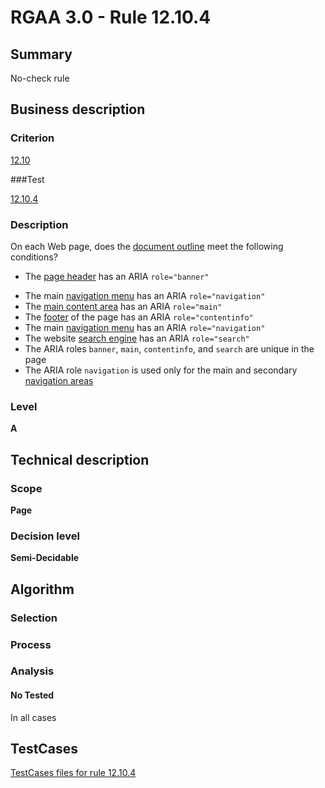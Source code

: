 # RGAA 3.0 -  Rule 12.10.4

## Summary

No-check rule

## Business description

### Criterion

[12.10](http://asqatasun.github.io/RGAA--3.0--EN/RGAA3.0_Criteria_English_version_v1.html#crit-12-10)

###Test

[12.10.4](http://asqatasun.github.io/RGAA--3.0--EN/RGAA3.0_Criteria_English_version_v1.html#test-12.10.4)

### Description
On each Web page, does the <a href="http://asqatasun.github.io/RGAA--3.0--EN/RGAA3.0_Glossary_English_version_v1.html#mDocumentOutline">document outline</a>
    meet the following conditions?
    <ul><li> The <a href="http://asqatasun.github.io/RGAA--3.0--EN/RGAA3.0_Glossary_English_version_v1.html#PageHeader">page header</a>
   has an ARIA <code>role="banner"</code></li>
  <li>The main <a href="http://asqatasun.github.io/RGAA--3.0--EN/RGAA3.0_Glossary_English_version_v1.html#mMenuNav">navigation menu</a>
   has an ARIA <code>role="navigation"</code></li>
  <li>The <a href="http://asqatasun.github.io/RGAA--3.0--EN/RGAA3.0_Glossary_English_version_v1.html#mMain">main content area</a>
   has an ARIA <code>role="main"</code></li>
  <li>The <a href="http://asqatasun.github.io/RGAA--3.0--EN/RGAA3.0_Glossary_English_version_v1.html#mFooter">footer</a> of the page
   has an ARIA <code>role="contentinfo"</code></li>
  <li>The main <a href="http://asqatasun.github.io/RGAA--3.0--EN/RGAA3.0_Glossary_English_version_v1.html#mMenuNav">navigation menu</a>
   has an ARIA <code>role="navigation"</code></li>
  <li> The website <a href="http://asqatasun.github.io/RGAA--3.0--EN/RGAA3.0_Glossary_English_version_v1.html#mMoteurRecherche">search engine</a> has an ARIA <code>role="search"</code></li>
  <li>The ARIA roles <code>banner</code>,
   <code>main</code>, <code>contentinfo</code>, and <code>search</code> are unique in the
   page</li>
  <li>The ARIA role <code>navigation</code>
   is used only for the main and secondary <a href="http://asqatasun.github.io/RGAA--3.0--EN/RGAA3.0_Glossary_English_version_v1.html#mMenuNav">navigation areas</a></li>
    </ul> 


### Level

**A**

## Technical description

### Scope

**Page**

### Decision level

**Semi-Decidable**

## Algorithm

### Selection

### Process

### Analysis

#### No Tested 

In all cases



##  TestCases 

[TestCases files for rule 12.10.4](https://gitlab.com/asqatasun/Asqatasun/-/tree/master/rules/rules-rgaa3.0/src/test/resources/testcases/rgaa30/Rgaa30Rule121004/) 


